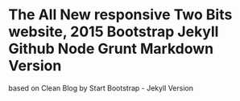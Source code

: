 # The All New responsive Two Bits website, 2015 Bootstrap Jekyll Github Node Grunt Markdown Version

based on Clean Blog by Start Bootstrap - Jekyll Version
